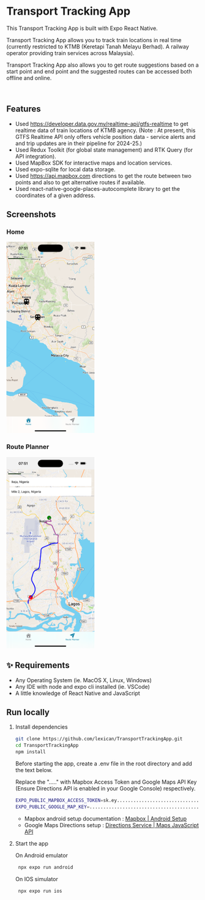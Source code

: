 # Transport Tracking App
This Transport Tracking App is built with Expo React Native.

Transport Tracking App allows you to track train locations in real time (currently restricted to KTMB (Keretapi Tanah Melayu Berhad). A railway operator providing train services across Malaysia). 

Transport Tracking App also allows you to get route suggestions based on a start point and end point and the suggested routes can be accessed both offline and online.

<br>

## Features

- Used https://developer.data.gov.my/realtime-api/gtfs-realtime to get realtime data of train locations of KTMB agency. (Note : At present, this GTFS Realtime API only offers vehicle position data - service alerts and and trip updates are in their pipeline for 2024-25.)
- Used Redux Toolkit (for global state management) and RTK Query (for API integration).
- Used MapBox SDK for interactive maps and location services.
- Used expo-sqlite for local data storage.
- Used https://api.mapbox.com directions to get the route between two points and also to get alternative routes if available.
- Used react-native-google-places-autocomplete library to get the coordinates of a given address.

## Screenshots

### Home

<img src="screenshots/home.png" height="500em" />

### Route Planner
<img src="screenshots/route-planner.png" height="500em" />

## ✨ Requirements

- Any Operating System (ie. MacOS X, Linux, Windows)
- Any IDE with node and expo cli installed (ie. VSCode)
- A little knowledge of React Native and JavaScript 

## Run locally

1. Install dependencies
   ```bash
   git clone https://github.com/lexican/TransportTrackingApp.git
   cd TransportTrackingApp
   npm install
   ```

   Before starting the app, create a .env file in the root directory and add the text below. 
   <br>
   
   Replace the "....." with Mapbox Access Token and Google Maps API Key (Ensure Directions API is enabled in your Google Console) respectively.

   ```bash
   EXPO_PUBLIC_MAPBOX_ACCESS_TOKEN=sk.ey.........................................
   EXPO_PUBLIC_GOOGLE_MAP_KEY=...................................................
    ```

   - Mapbox android setup documentation : [Mapbox | Android Setup](https://github.com/rnmapbox/maps/blob/HEAD/android/install.md)
   - Google Maps Directions setup : [Directions Service | Maps JavaScript API](https://developers.google.com/maps/documentation/javascript/directions)

3. Start the app

   On Android emulator
   ```bash
    npx expo run android
   ```

   On IOS simulator
   ```bash
    npx expo run ios
   ```
   
